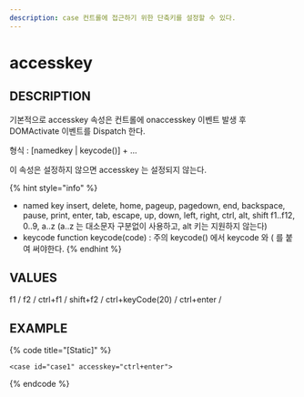 ```yaml
---
description: case 컨트롤에 접근하기 위한 단축키를 설정할 수 있다.
---
```


# accesskey

## DESCRIPTION

기본적으로 accesskey 속성은 컨트롤에 onaccesskey 이벤트 발생 후 DOMActivate 이벤트를 Dispatch 한다.

형식 : \[namedkey \| keycode\(\)\] + …

이 속성은 설정하지 않으면 accesskey 는 설정되지 않는다.

{% hint style="info" %}
* named key insert, delete, home, pageup, pagedown, end, backspace, pause, print, enter, tab, escape, up, down, left, right, ctrl, alt, shift f1..f12, 0..9, a..z \(a..z 는 대소문자 구분없이 사용하고, alt 키는 지원하지 않는다\)
* keycode function keycode\(code\) : 주의 keycode\(\) 에서 keycode 와 \( 를 붙여 써야한다.
{% endhint %}

## VALUES

f1 / f2 / ctrl+f1 / shift+f2 / ctrl+keyCode\(20\) / ctrl+enter /

## EXAMPLE

{% code title="\[Static\]" %}
```markup
<case id="case1" accesskey="ctrl+enter"> 
```
{% endcode %}

